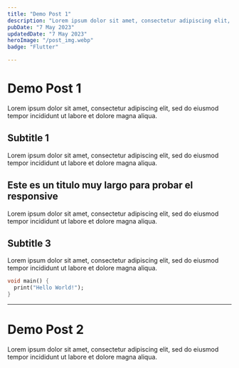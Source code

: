 ```yaml
---
title: "Demo Post 1"
description: "Lorem ipsum dolor sit amet, consectetur adipiscing elit, sed do eiusmod tempor incididunt ut labore et dolore magna aliqua."
pubDate: "7 May 2023"
updatedDate: "7 May 2023"
heroImage: "/post_img.webp"
badge: "Flutter"

---
```


# Demo Post 1

Lorem ipsum dolor sit amet, consectetur adipiscing elit, sed do eiusmod tempor incididunt ut labore et dolore magna aliqua.

## Subtitle 1

Lorem ipsum dolor sit amet, consectetur adipiscing elit, sed do eiusmod tempor incididunt ut labore et dolore magna aliqua.

## Este es un titulo muy largo para probar el responsive

Lorem ipsum dolor sit amet, consectetur adipiscing elit, sed do eiusmod tempor incididunt ut labore et dolore magna aliqua.

## Subtitle 3

Lorem ipsum dolor sit amet, consectetur adipiscing elit, sed do eiusmod tempor incididunt ut labore et dolore magna aliqua.

``` dart
void main() {
  print("Hello World!");
}
```

---

# Demo Post 2

Lorem ipsum dolor sit amet, consectetur adipiscing elit, sed do eiusmod tempor incididunt ut labore et dolore magna aliqua.